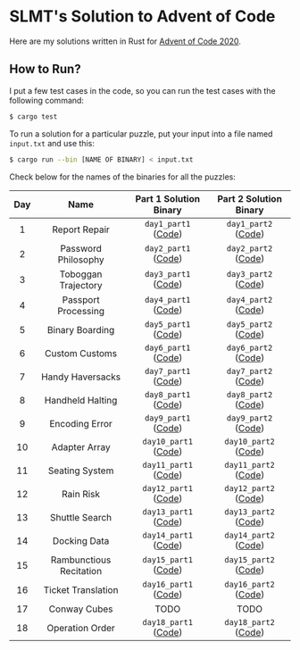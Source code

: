 # SLMT's Solution to Advent of Code

Here are my solutions written in Rust for [Advent of Code 2020](https://adventofcode.com/2020/).

## How to Run?

I put a few test cases in the code, so you can run the test cases with the following command:

```bash
$ cargo test
```

To run a solution for a particular puzzle, put your input into a file named `input.txt` and use this:

```bash
$ cargo run --bin [NAME OF BINARY] < input.txt
```

Check below for the names of the binaries for all the puzzles:

| Day | Name | Part 1 Solution Binary | Part 2 Solution Binary |
|:-:|:-:|:-:|:-:|
| 1 | Report Repair | `day1_part1` ([Code](src/bin/day1_part1.rs)) | `day1_part2` ([Code](src/bin/day1_part2.rs)) |
| 2 | Password Philosophy | `day2_part1` ([Code](src/bin/day2_part1.rs)) | `day2_part2` ([Code](src/bin/day2_part2.rs)) |
| 3 | Toboggan Trajectory | `day3_part1` ([Code](src/bin/day3_part1.rs)) | `day3_part2` ([Code](src/bin/day3_part2.rs)) |
| 4 | Passport Processing | `day4_part1` ([Code](src/bin/day4_part1.rs)) | `day4_part2` ([Code](src/bin/day4_part2.rs)) |
| 5 | Binary Boarding | `day5_part1` ([Code](src/bin/day5_part1.rs)) | `day5_part2` ([Code](src/bin/day5_part2.rs)) |
| 6 | Custom Customs | `day6_part1` ([Code](src/bin/day6_part1.rs)) | `day6_part2` ([Code](src/bin/day6_part2.rs)) |
| 7 | Handy Haversacks | `day7_part1` ([Code](src/bin/day7_part1.rs)) | `day7_part2` ([Code](src/bin/day7_part2.rs)) |
| 8 | Handheld Halting | `day8_part1` ([Code](src/bin/day8_part1.rs)) | `day8_part2` ([Code](src/bin/day8_part2.rs)) |
| 9 | Encoding Error | `day9_part1` ([Code](src/bin/day9_part1.rs)) | `day9_part2` ([Code](src/bin/day9_part2.rs)) |
| 10 | Adapter Array | `day10_part1` ([Code](src/bin/day10_part1.rs)) | `day10_part2` ([Code](src/bin/day10_part2.rs)) |
| 11 | Seating System | `day11_part1` ([Code](src/bin/day11_part1.rs)) | `day11_part2` ([Code](src/bin/day11_part2.rs)) |
| 12 | Rain Risk | `day12_part1` ([Code](src/bin/day12_part1.rs)) | `day12_part2` ([Code](src/bin/day12_part2.rs)) |
| 13 | Shuttle Search | `day13_part1` ([Code](src/bin/day13_part1.rs)) | `day13_part2` ([Code](src/bin/day13_part2.rs)) |
| 14 | Docking Data | `day14_part1` ([Code](src/bin/day14_part1.rs)) | `day14_part2` ([Code](src/bin/day14_part2.rs)) |
| 15 | Rambunctious Recitation | `day15_part1` ([Code](src/bin/day15_part1.rs)) | `day15_part2` ([Code](src/bin/day15_part2.rs)) |
| 16 | Ticket Translation | `day16_part1` ([Code](src/bin/day16_part1.rs)) | `day16_part2` ([Code](src/bin/day16_part2.rs)) |
| 17 | Conway Cubes | TODO | TODO |
| 18 | Operation Order | `day18_part1` ([Code](src/bin/day18_part1.rs)) | `day18_part2` ([Code](src/bin/day18_part2.rs)) |
